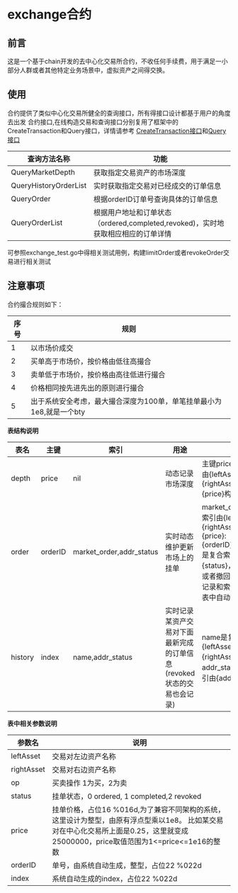 # exchange合约

## 前言
这是一个基于chain开发的去中心化交易所合约，不收任何手续费，用于满足一小部分人群或者其他特定业务场景中，虚拟资产之间得交换。

## 使用
合约提供了类似中心化交易所健全的查询接口，所有得接口设计都基于用户的角度去出发
合约接口,在线构造交易和查询接口分别复用了框架中的CreateTransaction和Query接口，详情请参考
[CreateTransaction接口](https://github.com/assetcloud/chain/blob/master/rpc/jrpchandler.go#L1101)和[Query接口](https://github.com/assetcloud/chain/blob/master/rpc/jrpchandler.go#L838)

查询方法名称|功能
-----|----
QueryMarketDepth|获取指定交易资产的市场深度
QueryHistoryOrderList|实时获取指定交易对已经成交的订单信息
QueryOrder|根据orderID订单号查询具体的订单信息
QueryOrderList|根据用户地址和订单状态（ordered,completed,revoked)，实时地获取相应相应的订单详情

可参照exchange_test.go中得相关测试用例，构建limitOrder或者revokeOrder交易进行相关测试

## 注意事项
合约撮合规则如下：

序号|规则
---|----
1|以市场价成交
2|买单高于市场价，按价格由低往高撮合
3|卖单低于市场价，按价格由高往低进行撮合
4|价格相同按先进先出的原则进行撮合
5|出于系统安全考虑，最大撮合深度为100单，单笔挂单最小为1e8,就是一个bty

**表结构说明**

表名|主键|索引|用途|说明
 ---|---|---|---|---
 depth|price|nil|动态记录市场深度|主键price是复合主键由{leftAsset}:{rightAsset}:{op}:{price}构成
 order|orderID|market_order,addr_status|实时动态维护更新市场上的挂单|market_order是复合索引由{leftAsset}:{rightAsset}:{op}:{price}:{orderID},addr_status是复合索引由{addr}:{status}，当订单成交或者撤回时，该条订单记录和索引会从order表中自动删除
 history|index|name,addr_status|实时记录某资产交易对下面最新完成的订单信息(revoked状态的交易也会记录)|name是复合索引由{leftAsset}:{rightAsset}构成, addr_status是复合索引由{addr}:{status}

**表中相关参数说明**

参数名|说明
----|----
leftAsset|交易对左边资产名称
rightAsset|交易对右边资产名称
op|买卖操作 1为买，2为卖
status|挂单状态，0 ordered, 1 completed,2 revoked
price|挂单价格，占位16 %016d,为了兼容不同架构的系统，这里设计为整型，由原有浮点型乘以1e8。 比如某交易对在中心化交易所上面是0.25，这里就变成25000000，price取值范围为1<=price<=1e16的整数
orderID|单号，由系统自动生成，整型，占位22 %022d
index|系统自动生成的index，占位22 %022d

